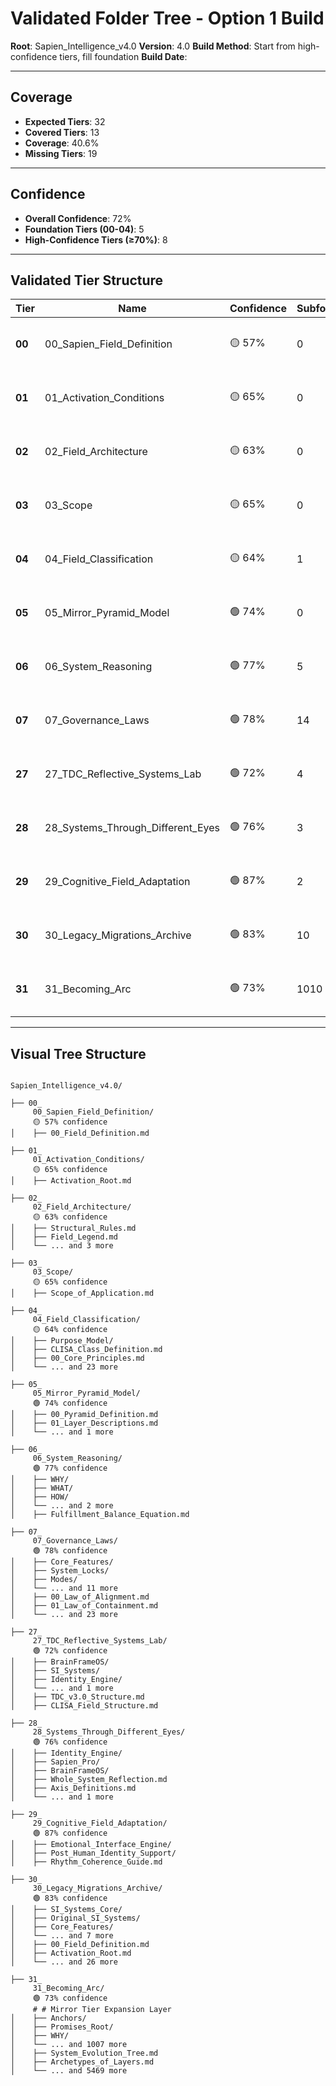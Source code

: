 # Validated Folder Tree - Option 1 Build

**Root**: Sapien_Intelligence_v4.0
**Version**: 4.0
**Build Method**: Start from high-confidence tiers, fill foundation
**Build Date**: 

---

## Coverage

- **Expected Tiers**: 32
- **Covered Tiers**: 13
- **Coverage**: 40.6%
- **Missing Tiers**: 19

---

## Confidence

- **Overall Confidence**: 72%
- **Foundation Tiers (00-04)**: 5
- **High-Confidence Tiers (≥70%)**: 8

---

## Validated Tier Structure

| Tier | Name | Confidence | Subfolders | Files | Source |
|------|------|------------|-----------|-------|--------|
| **00** | 00_Sapien_Field_Definition | 🟡 57% | 0 | 1 | ChatGPT-BrainFrameOS Folder Overview-extracted.md |
| **01** | 01_Activation_Conditions | 🟡 65% | 0 | 1 | ChatGPT-BrainFrameOS Folder Overview-extracted.md |
| **02** | 02_Field_Architecture | 🟡 63% | 0 | 5 | ChatGPT-BrainFrameOS Folder Overview-extracted.md |
| **03** | 03_Scope | 🟡 65% | 0 | 1 | ChatGPT-BrainFrameOS Folder Overview-extracted.md |
| **04** | 04_Field_Classification | 🟡 64% | 1 | 25 | ChatGPT-BrainFrameOS Folder Overview-extracted.md |
| **05** | 05_Mirror_Pyramid_Model | 🟢 74% | 0 | 3 | ChatGPT-BrainFrameOS Folder Overview-extracted.md |
| **06** | 06_System_Reasoning | 🟢 77% | 5 | 1 | ChatGPT-BrainFrameOS Folder Overview-extracted.md |
| **07** | 07_Governance_Laws | 🟢 78% | 14 | 25 | ChatGPT-BrainFrameOS Folder Overview-extracted.md |
| **27** | 27_TDC_Reflective_Systems_Lab | 🟢 72% | 4 | 2 | ChatGPT-BrainFrameOS Folder Overview-extracted.md |
| **28** | 28_Systems_Through_Different_Eyes | 🟢 76% | 3 | 3 | ChatGPT-BrainFrameOS Folder Overview-extracted.md |
| **29** | 29_Cognitive_Field_Adaptation | 🟢 87% | 2 | 1 | ChatGPT-BrainFrameOS Folder Overview-extracted.md |
| **30** | 30_Legacy_Migrations_Archive | 🟢 83% | 10 | 28 | ChatGPT-BrainFrameOS Folder Overview-extracted.md |
| **31** | 31_Becoming_Arc | 🟢 73% | 1010 | 5471 | ChatGPT-Sapien_Intelligence Folder Structure-extracted.md |

---

## Visual Tree Structure

```

Sapien_Intelligence_v4.0/

├── 00_
     00_Sapien_Field_Definition/
     🟡 57% confidence
│    ├── 00_Field_Definition.md

├── 01_
     01_Activation_Conditions/
     🟡 65% confidence
│    ├── Activation_Root.md

├── 02_
     02_Field_Architecture/
     🟡 63% confidence
│    ├── Structural_Rules.md
│    ├── Field_Legend.md
│    └── ... and 3 more

├── 03_
     03_Scope/
     🟡 65% confidence
│    ├── Scope_of_Application.md

├── 04_
     04_Field_Classification/
     🟡 64% confidence
│    ├── Purpose_Model/
│    ├── CLISA_Class_Definition.md
│    ├── 00_Core_Principles.md
│    └── ... and 23 more

├── 05_
     05_Mirror_Pyramid_Model/
     🟢 74% confidence
│    ├── 00_Pyramid_Definition.md
│    ├── 01_Layer_Descriptions.md
│    └── ... and 1 more

├── 06_
     06_System_Reasoning/
     🟢 77% confidence
│    ├── WHY/
│    ├── WHAT/
│    ├── HOW/
│    └── ... and 2 more
│    ├── Fulfillment_Balance_Equation.md

├── 07_
     07_Governance_Laws/
     🟢 78% confidence
│    ├── Core_Features/
│    ├── System_Locks/
│    ├── Modes/
│    └── ... and 11 more
│    ├── 00_Law_of_Alignment.md
│    ├── 01_Law_of_Containment.md
│    └── ... and 23 more

├── 27_
     27_TDC_Reflective_Systems_Lab/
     🟢 72% confidence
│    ├── BrainFrameOS/
│    ├── SI_Systems/
│    ├── Identity_Engine/
│    └── ... and 1 more
│    ├── TDC_v3.0_Structure.md
│    ├── CLISA_Field_Structure.md

├── 28_
     28_Systems_Through_Different_Eyes/
     🟢 76% confidence
│    ├── Identity_Engine/
│    ├── Sapien_Pro/
│    ├── BrainFrameOS/
│    ├── Whole_System_Reflection.md
│    ├── Axis_Definitions.md
│    └── ... and 1 more

├── 29_
     29_Cognitive_Field_Adaptation/
     🟢 87% confidence
│    ├── Emotional_Interface_Engine/
│    ├── Post_Human_Identity_Support/
│    ├── Rhythm_Coherence_Guide.md

├── 30_
     30_Legacy_Migrations_Archive/
     🟢 83% confidence
│    ├── SI_Systems_Core/
│    ├── Original_SI_Systems/
│    ├── Core_Features/
│    └── ... and 7 more
│    ├── 00_Field_Definition.md
│    ├── Activation_Root.md
│    └── ... and 26 more

├── 31_
     31_Becoming_Arc/
     🟢 73% confidence
     # # Mirror Tier Expansion Layer
│    ├── Anchors/
│    ├── Promises_Root/
│    ├── WHY/
│    └── ... and 1007 more
│    ├── System_Evolution_Tree.md
│    ├── Archetypes_of_Layers.md
│    └── ... and 5469 more
```
